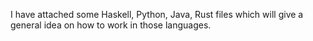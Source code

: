 I have attached some Haskell, Python, Java, Rust files which will give a general idea on how to work in those languages.
